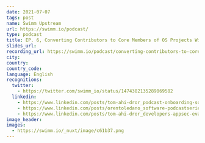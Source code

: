 ```yaml
---
date: 2021-07-07
tags: post
name: Swimm Upstream
url: https://swimm.io/podcast/
type: podcast
title: EP. 6, Converting Contributors to Core Members of OS Projects With Liran Tal
slides_url:
recording_url: https://swimm.io/podcast/converting-contributors-to-core-members-of-os-projects-with-liran-tal-S01E06/
city:
country:
country_code:
language: English
recognitions:
  twitter:
    - https://twitter.com/swimm_io/status/1474382135289069582
  linkedin:
    - https://www.linkedin.com/posts/tom-ahi-dror_podcast-onboarding-software-activity-6871772674780135424-ntrf
    - https://www.linkedin.com/posts/orentoledano_software-podcastseries-podcastinterview-activity-6871783598630961152-N-9M
    - https://www.linkedin.com/posts/tom-ahi-dror_developers-appsec-evangelism-activity-6889911927661719552-0vV2
image_header:
images:
  - https://swimm.io/_nuxt/image/c61b37.png
---
```

